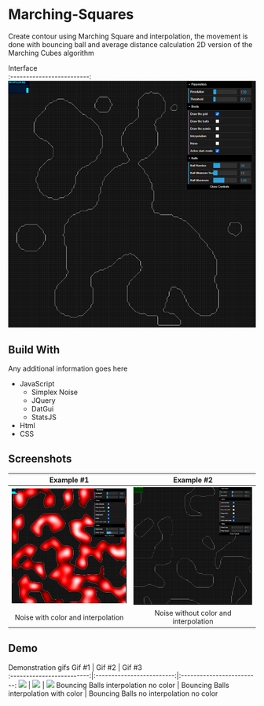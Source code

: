 # Marching-Squares
Create contour using Marching Square and interpolation, the movement is done with bouncing ball and average distance calculation
2D version of the Marching Cubes algorithm

Interface            
:-------------------------:
![](Images/Interface.png)    


## Build With

Any additional information goes here

- JavaScript
    - Simplex Noise
    - JQuery
    - DatGui
    - StatsJS
- Html
- CSS

## Screenshots

Example #1                         |  Example #2                        
:---------------------------------:|:----------------------------------:
![](Images/NoiseColor.png)         | ![](Images/NoiseNoInterNoColor.png)
Noise with color and interpolation | Noise without color and interpolation

## Demo

Demonstration gifs
Gif #1                     |  Gif #2                   |  Gif #3     
:-------------------------:|:-------------------------:|:-------------------------:
![](Images/gif1.gif)       | ![](Images/gif2.gif)      | ![](Images/gif3.gif) 
Bouncing Balls interpolation no color     |  Bouncing Balls interpolation with color   |  Bouncing Balls no interpolation no color      
 

